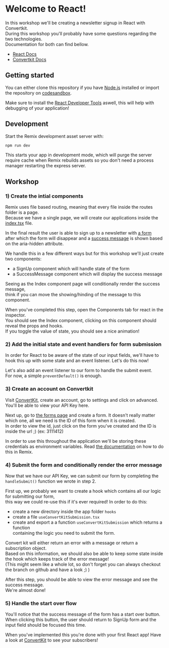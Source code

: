 # Welcome to React!

In this workshop we'll be creating a newsletter signup in React with Convertkit.  
During this workshop you'll probably have some questions regarding the two technologies.  
Documentation for both can find bellow.

- [React Docs](https://reactjs.org/)
- [Convertkit Docs](https://developers.convertkit.com/)

## Getting started

You can either clone this repository if you have [Node.js](https://nodejs.org/en/)
installed or import the repository on [codesandbox](https://codesandbox.io/).

Make sure to install the [React Developer Tools](https://www.google.com/search?channel=nrow5&client=firefox-b-d&q=react+dev+tools) aswell, this will help with debugging of your application!

## Development

Start the Remix development asset server with:

```sh
npm run dev
```

This starts your app in development mode, which will purge the server require
cache when Remix rebuilds assets so you don't need a process manager restarting
the express server.

## Workshop

### 1) Create the intial components

Remix uses file based routing, meaning that every file inside the routes folder
is a page.  
Because we have a single page, we will create our applications inside the
[index.tsx](app/routes/index.tsx) file.

In the final result the user is able to sign up to a newsletter with [a form](/public/idle.png)  
after which the form will disappear and a [success message](/public/success.png) is shown based
on the aria-hidden attribute.

We handle this in a few different ways but for this workshop we'll just create
two components:

- a SignUp component which will handle state of the form
- a SuccessMessage component which will display the success message

Seeing as the Index component page will conditionally render the success message,  
think if you can move the showing/hinding of the message to this component.

When you've completed this step, open the Components tab for react in the inspector.  
You should see the Index component, clicking on this component should reveal the props and hooks.  
If you toggle the value of state, you should see a nice animation!

### 2) Add the initial state and event handlers for form submission

In order for React to be aware of the state of our input fields, we'll have to
hook this up with some state and an event listener. Let's do this now!

Let's also add an event listener to our form to handle the submit event.  
For now, a simple `preventDefault()` is enough.

### 3) Create an account on Convertkit

Visit [ConvertKit](https://convertkit.com/), create an account, go to settings and click on advanced.
You'll be able to view your API Key here.

Next up, go to [the forms page](https://app.convertkit.com/forms) and create a form.
It doesn't really matter which one, all we need is the ID of this form when it is created.  
In order to view the id, just click on the form you've created and the ID is inside the url ;) (ex: 3111412)

In order to use this throughout the application we'll be storing these credentials
as environment variables. Read [the documentation](https://remix.run/docs/en/v1/guides/envvars#browser-environment-variables) on how to do this in Remix.

### 4) Submit the form and conditionally render the error message

Now that we have our API Key, we can submit our form by completing the `handleSubmit()`
function we wrote in step 2.

First up, we probably we want to create a hook which contains all our logic
for submitting our form,  
this way we could re-use this if it's ever required! In order to do this:

- create a new directory inside the app folder `hooks`
- create a file `useConvertKitSubmission.tsx`
- create and export a a function `useConvertKitSubmission` which returns a function  
  containing the logic you need to submit the form.

Convert kit will either return an error with a message or return a subscription object.  
Based on this information, we should also be able to keep some state inside the hook
which keeps track of the error message!  
(This might seem like a whole lot, so don't forget you can always checkout the branch on github and have a look ;) )

After this step, you should be able to view the error message and see the success message.  
We're almost done!

### 5) Handle the start over flow

You'll notice that the success message of the form has a start over button.  
When clicking this button, the user should return to SignUp form and the
input field should be focused this time.

When you've implemented this you're done with your first React app!
Have a look at [ConvertKit](https://app.convertkit.com/subscribers?status=all) to see your subscribers!
